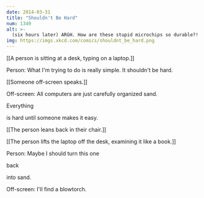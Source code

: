 ```yaml
---
date: 2014-03-31
title: "Shouldn't Be Hard"
num: 1349
alt: >-
  (six hours later) ARGH. How are these stupid microchips so durable?! All I want is to undo a massive industrial process with household tools!
img: https://imgs.xkcd.com/comics/shouldnt_be_hard.png
---
```

[[A person is sitting at a desk, typing on a laptop.]]

Person: What I'm trying to do is really simple. It shouldn't be hard.

[[Someone off-screen speaks.]]

Off-screen: All computers are just carefully organized sand. 

Everything

 is hard until someone makes it easy.

[[The person leans back in their chair.]]

[[The person lifts the laptop off the desk, examining it like a book.]]

Person: Maybe I should turn this one 

back

 into sand.

Off-screen: I'll find a blowtorch.

